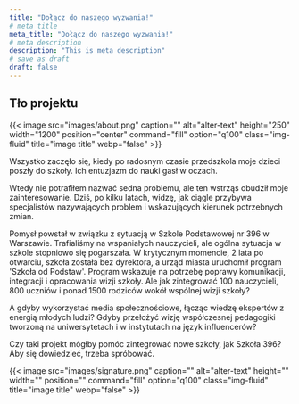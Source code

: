 ```yaml
---
title: "Dołącz do naszego wyzwania!"
# meta title
meta_title: "Dołącz do naszego wyzwania!"
# meta description
description: "This is meta description"
# save as draft
draft: false
---
```

## Tło projektu

{{< image src="images/about.png" caption="" alt="alter-text" height="250" width="1200" position="center" command="fill" option="q100" class="img-fluid" title="image title"  webp="false" >}}

Wszystko zaczęło się, kiedy po radosnym czasie przedszkola moje dzieci poszły do szkoły. Ich entuzjazm do nauki gasł w oczach.

Wtedy nie potrafiłem nazwać sedna problemu, ale ten wstrząs obudził moje zainteresowanie. Dziś, po kilku latach, widzę, jak ciągle przybywa specjalistów nazywających problem i wskazujących kierunek potrzebnych zmian. 

Pomysł powstał w związku z sytuacją w Szkole Podstawowej nr 396 w Warszawie. Trafialiśmy na wspaniałych nauczycieli, ale ogólna sytuacja w szkole stopniowo się pogarszała. W krytycznym momencie, 2 lata po otwarciu, szkoła została bez dyrektora, a urząd miasta uruchomił program 'Szkoła od Podstaw'. Program wskazuje na potrzebę poprawy komunikacji, integracji i opracowania wizji szkoły. Ale jak zintegrować 100 nauczycieli, 800 uczniów i ponad 1500 rodziców wokół wspólnej wizji szkoły?

A gdyby wykorzystać media społecznościowe, łącząc wiedzę ekspertów z energią młodych ludzi? Gdyby przełożyć wizję współczesnej pedagogiki tworzoną na uniwersytetach i w instytutach na język influencerów?

Czy taki projekt mógłby pomóc zintegrować nowe szkoły, jak Szkoła 396? Aby się dowiedzieć, trzeba spróbować.

{{< image src="images/signature.png" caption="" alt="alter-text" height="" width="" position="" command="fill" option="q100" class="img-fluid" title="image title"  webp="false" >}}